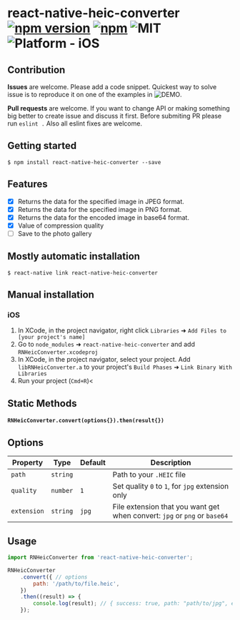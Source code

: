 
# react-native-heic-converter [![npm version](https://badge.fury.io/js/react-native-heic-converter.svg)](https://badge.fury.io/js/react-native-heic-converter) [![npm](https://img.shields.io/npm/dt/react-native-heic-converter.svg)](https://npmcharts.com/compare/react-native-heic-converter?minimal=true) ![MIT](https://img.shields.io/dub/l/vibe-d.svg) ![Platform - iOS](https://img.shields.io/badge/platform-iOS-yellow.svg)

## Contribution

**Issues** are welcome. Please add a code snippet. Quickest way to solve issue is to reproduce it on one of the examples in ![DEMO](https://github.com/maxim-kolesnikov/react-native-heic-converter/tree/master/demo).

**Pull requests** are welcome. If you want to change API or making something big better to create issue and discuss it first. Before submiting PR please run ```eslint .``` Also all eslint fixes are welcome.

## Getting started

`$ npm install react-native-heic-converter --save`

## Features

- [x] Returns the data for the specified image in JPEG format.
- [x] Returns the data for the specified image in PNG format.
- [x] Returns the data for the encoded image in base64 format.
- [x] Value of compression quality
- [ ] Save to the photo gallery

## Mostly automatic installation

`$ react-native link react-native-heic-converter`

## Manual installation


### iOS

1. In XCode, in the project navigator, right click `Libraries` ➜ `Add Files to [your project's name]`
2. Go to `node_modules` ➜ `react-native-heic-converter` and add `RNHeicConverter.xcodeproj`
3. In XCode, in the project navigator, select your project. Add `libRNHeicConverter.a` to your project's `Build Phases` ➜ `Link Binary With Libraries`
4. Run your project (`Cmd+R`)<

## Static Methods

#### `RNHeicConverter.convert(options{}).then(result{})`

## Options

| Property  | Type | Default | Description |
| ------------- | ------------- | ------------- | ------------- |
| `path`  | `string`  |  | Path to your `.HEIC` file  |
| `quality`  | `number`  | `1`  | Set quality `0` to `1`, for `jpg` extension only  |
| `extension`  | `string`  | `jpg`  | File extension that you want get when convert: `jpg` or `png` or `base64` |

## Usage
```jsx
import RNHeicConverter from 'react-native-heic-converter';

RNHeicConverter
    .convert({ // options
        path: '/path/to/file.heic',
    })
    .then((result) => {
        console.log(result); // { success: true, path: "path/to/jpg", error, base64, }
    });
```
  
